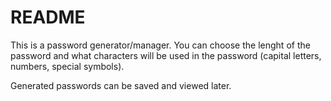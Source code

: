 # README

This is a password generator/manager. You can choose the lenght of the password and what characters will be used in the password (capital letters, numbers, special symbols).

Generated passwords can be saved and viewed later.
